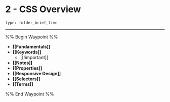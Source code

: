 # 2 - CSS Overview
 
```ccard
type: folder_brief_live
```
 
---

%% Begin Waypoint %%
- **[[Fundamentals]]**
- **[[Keywords]]**
	- [[!important]]
- **[[Notes]]**
- **[[Properties]]**
- **[[Responsive Design]]**
- **[[Selectors]]**
- **[[Terms]]**

%% End Waypoint %%